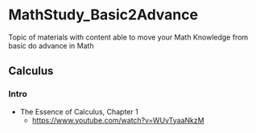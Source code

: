 # MathStudy_Basic2Advance
Topic of materials with content able to move your Math Knowledge from basic do advance in Math

## Calculus

### Intro
* The Essence of Calculus, Chapter 1
    * https://www.youtube.com/watch?v=WUvTyaaNkzM

